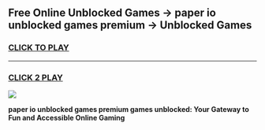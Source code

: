 
## Free Online Unblocked Games → paper io unblocked games premium → Unblocked Games
<h3>
<a href="https://premium.freeplayer.one?title=paper_io_unblocked_games_premium&ref=21F">CLICK TO PLAY</a></h3>
<hr>

<h3>
<a href="https://premium.freeplayer.one?title=paper_io_unblocked_games_premium&ref=21F">CLICK 2 PLAY</a>
  
</h3>

<a href="https://premium.freeplayer.one?title=paper_io_unblocked_games_premium&ref=21F/"><img src="https://clearcache.store/games.png"></a>


**paper io unblocked games premium games unblocked: Your Gateway to Fun and Accessible Online Gaming**
